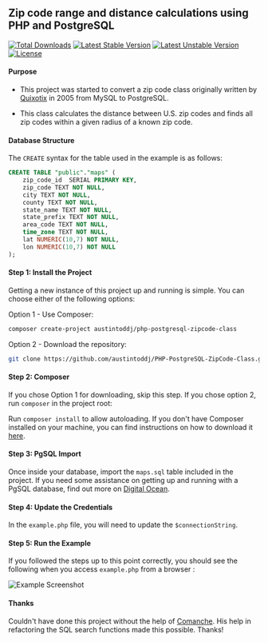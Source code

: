 ## Zip code range and distance calculations using PHP and PostgreSQL

[![Total Downloads](https://poser.pugx.org/austintoddj/php-postgresql-zipcode-class/downloads)](https://packagist.org/packages/austintoddj/php-postgresql-zipcode-class) 
[![Latest Stable Version](https://poser.pugx.org/austintoddj/php-postgresql-zipcode-class/v/stable)](https://packagist.org/packages/austintoddj/php-postgresql-zipcode-class) 
[![Latest Unstable Version](https://poser.pugx.org/austintoddj/php-postgresql-zipcode-class/v/unstable)](https://packagist.org/packages/austintoddj/php-postgresql-zipcode-class) [![License](https://poser.pugx.org/austintoddj/php-postgresql-zipcode-class/license)](https://packagist.org/packages/austintoddj/php-postgresql-zipcode-class)

#### Purpose

* This project was started to convert a zip code class originally written by [Quixotix](https://github.com/Quixotix/PHP-ZipCode-Class) in 2005 from MySQL to PostgreSQL.

* This class calculates the distance between U.S. zip codes and finds all zip codes within a 
given radius of a known zip code.

#### Database Structure

The `CREATE` syntax for the table used in the example is as follows:

```sql
CREATE TABLE "public"."maps" (
    zip_code_id  SERIAL PRIMARY KEY,
    zip_code TEXT NOT NULL,
    city TEXT NOT NULL,
    county TEXT NOT NULL,
    state_name TEXT NOT NULL,
    state_prefix TEXT NOT NULL,
    area_code TEXT NOT NULL,
    time_zone TEXT NOT NULL,
    lat NUMERIC(10,7) NOT NULL,
    lon NUMERIC(10,7) NOT NULL
);
```

#### Step 1: Install the Project

Getting a new instance of this project up and running is simple. You can choose either of the following options:

Option 1 - Use Composer:

```sh
composer create-project austintoddj/php-postgresql-zipcode-class
```

Option 2 - Download the repository:

```sh
git clone https://github.com/austintoddj/PHP-PostgreSQL-ZipCode-Class.git
```

#### Step 2: Composer

If you chose Option 1 for downloading, skip this step. If you chose option 2, run `composer` in the project root:

Run `composer install` to allow autoloading. If you don't have Composer installed on your machine, you can find instructions on how to download it [here](https://getcomposer.org/doc/00-intro.md#globally).

#### Step 3: PgSQL Import

Once inside your database, import the `maps.sql` table included in the project. If you need some assistance on getting up and running with a PgSQL database, find out more on [Digital Ocean](https://www.digitalocean.com/community/tutorials/how-to-install-and-use-postgresql-on-ubuntu-14-04).

#### Step 4: Update the Credentials

In the `example.php` file, you will need to update the `$connectionString`.

#### Step 5: Run the Example

If you followed the steps up to this point correctly, you should see the following when you access `example.php` from a browser :

![Example Screenshot](https://raw.github.com/austintoddj/PHP-PostgreSQL-ZipCode-Class/master/images/pgsql-screen.png)

[4]: http://opensource.org/licenses/GPL-2.0

#### Thanks

Couldn't have done this project without the help of [Comanche](https://github.com/Comanche/). His help in refactoring the SQL search functions made this possible. Thanks!
